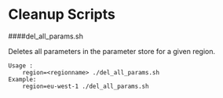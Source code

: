 # Cleanup Scripts


####del_all_params.sh

Deletes all parameters in the parameter store for a given region.

    Usage : 
        region=<regionname> ./del_all_params.sh
    Example: 
        region=eu-west-1 ./del_all_params.sh


